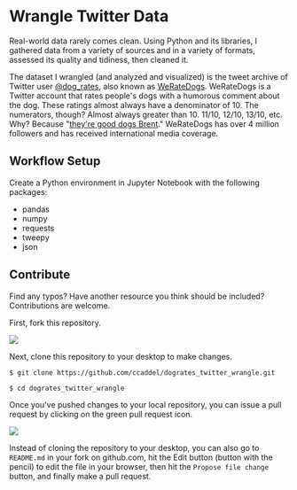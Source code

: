 # Wrangle Twitter Data

Real-world data rarely comes clean. Using Python and its libraries, I gathered data from a variety of sources and in a variety of formats, assessed its quality and tidiness, then cleaned it.

The dataset I wrangled (and analyzed and visualized) is the tweet archive of Twitter user [@dog_rates](https://twitter.com/dog_rates), also known as [WeRateDogs](https://en.wikipedia.org/wiki/WeRateDogs). WeRateDogs is a Twitter account that rates people's dogs with a humorous comment about the dog. These ratings almost always have a denominator of 10. The numerators, though? Almost always greater than 10. 11/10, 12/10, 13/10, etc. Why? Because "[they're good dogs Brent](http://knowyourmeme.com/memes/theyre-good-dogs-brent)." WeRateDogs has over 4 million followers and has received international media coverage.

## Workflow Setup

Create a Python environment in Jupyter Notebook with the following packages:
- pandas
- numpy
- requests
- tweepy
- json

## Contribute

Find any typos? Have another resource you think should be included? Contributions are welcome.

First, fork this repository.

![](https://raw.githubusercontent.com/udacity/ud777-writing-readmes/master/images/fork-icon.png)

Next, clone this repository to your desktop to make changes.

`$ git clone https://github.com/ccaddel/dogrates_twitter_wrangle.git`

`$ cd dogrates_twitter_wrangle`

Once you've pushed changes to your local repository, you can issue a pull request by clicking on the green pull request icon.

![](https://raw.githubusercontent.com/udacity/ud777-writing-readmes/master/images/pull-request-icon.png)

Instead of cloning the repository to your desktop, you can also go to `README.md` in your fork on github.com, hit the Edit button (button with the pencil) to edit the file in your browser, then hit the `Propose file change` button, and finally make a pull request.
